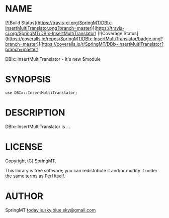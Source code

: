 # NAME

\[!\[Build Status\](https://travis-ci.org/SpringMT/DBIx-InsertMultiTranslator.png?branch=master)\](https://travis-ci.org/SpringMT/DBIx-InsertMultiTranslator) \[!\[Coverage Status\](https://coveralls.io/repos/SpringMT/DBIx-InsertMultiTranslator/badge.png?branch=master)\](https://coveralls.io/r/SpringMT/DBIx-InsertMultiTranslator?branch=master)

DBIx::InsertMultiTranslator - It's new $module

# SYNOPSIS

    use DBIx::InsertMultiTranslator;

# DESCRIPTION

DBIx::InsertMultiTranslator is ...

# LICENSE

Copyright (C) SpringMT.

This library is free software; you can redistribute it and/or modify
it under the same terms as Perl itself.

# AUTHOR

SpringMT <today.is.sky.blue.sky@gmail.com>
